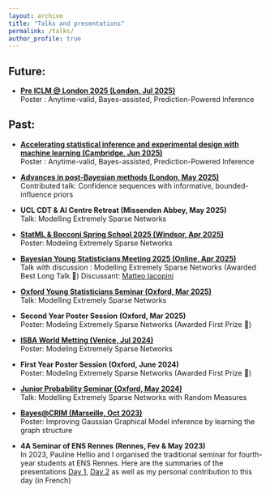 ```yaml
---
layout: archive
title: "Talks and presentations"
permalink: /talks/
author_profile: true
---
```


## Future:

- **[Pre ICLM @ London 2025 (London, Jul 2025)](https://sites.google.com/u/0/d/1nKYcypo8T-HhQW07yZA-mpwHq4dUhD8l/preview?pli=1&authuser=0)**\
Poster : Anytime-valid, Bayes-assisted, Prediction-Powered Inference

## Past:

- **[Accelerating statistical inference and experimental design with machine learning (Cambridge, Jun 2025)](https://www.newton.ac.uk/event/RCLW03/)**\
Poster : Anytime-valid, Bayes-assisted, Prediction-Powered Inference

- **[Advances in post-Bayesian methods (London, May 2025)](https://postbayes.github.io/workshop2025/)**\
Contributed talk: Confidence sequences with informative, bounded-influence priors

- **UCL CDT & AI Centre Retreat (Missenden Abbey, May 2025)**\
Talk: Modelling Extremely Sparse Networks

- **[StatML & Bocconi Spring School 2025 (Windsor, Apr 2025)](https://statml.io/index.php/statml-bocconi-spring-school-2025-uk-edition/)**\
Poster: Modeling Extremely Sparse Networks

- **[Bayesian Young Statisticians Meeting 2025 (Online, Apr 2025)](https://baysm2025.github.io)**\
Talk with discussion : Modelling Extremely Sparse Networks (Awarded Best Long Talk 🥇)
Discussant: [Matteo Iacopini](https://matteoiacopini.github.io)

- **[Oxford Young Statisticians Seminar (Oxford, Mar 2025)](https://youngstatmlseminar.github.io/)**\
Talk: Modelling Extremely Sparse Networks

- **Second Year Poster Session (Oxford, Mar 2025)** \
Poster: Modeling Extremely Sparse Networks (Awarded First Prize 🥇)

- **[ISBA World Metting (Venice, Jul 2024)](https://www.unive.it/web/en/2208/home)** \
Poster: Modeling Extremely Sparse Networks

- **First Year Poster Session (Oxford, June 2024)** \
Poster: Modeling Extremely Sparse Networks (Awarded First Prize 🥇)


- **[Junior Probability Seminar (Oxford, May 2024)](https://talks.ox.ac.uk/talks/series/id/a1fca4a2-7a77-4fa8-94aa-d9a817bce157)** \
Talk: Modelling Extremely Sparse Networks with Random Measures

- **[Bayes@CRIM (Marseille, Oct 2023)](https://bayesatcirm.github.io/2023/)** \
Poster: Improving Gaussian Graphical Model inference by learning the graph structure <a href="https://valentinkil.github.io/files/pdf/PosterMarseille.pdf" class="special-link"><i class="fas fa-fw fa-file-pdf zoom" aria-hidden="true"></i></a>

- **4A Seminar of ENS Rennes (Rennes, Fev & May 2023)** \
In 2023, Pauline Hellio and I organised the traditional seminar for fourth-year students at ENS Rennes. Here are the summaries of the presentations [Day 1](/files/pdf/Journee4A.pdf), [Day 2](/files/pdf/Journee4A2.pdf) as well as my personal contribution to this day (in French) <a href="https://valentinkil.github.io/files/pdf/LGN.pdf" class="special-link"><i class="fas fa-fw fa-file-pdf zoom" aria-hidden="true"></i></a>



